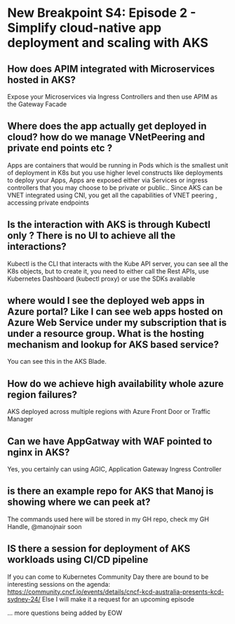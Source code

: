 # New Breakpoint S4: Episode 2 - Simplify cloud-native app deployment and scaling with AKS

## How does APIM integrated with Microservices hosted in AKS?
Expose your Microservices via Ingress Controllers and then use APIM as the Gateway Facade

## Where does the app actually get deployed in cloud? how do we manage VNetPeering and private end points etc ?
Apps are containers that would be running in Pods which is the smallest unit of deployment in K8s but you use higher level constructs like deployments to deploy your Apps, Apps are exposed either via Services or ingress controllers that you may choose to be private or public.. Since AKS can be VNET integrated using CNI, you get all the capabilities of VNET peering , accessing private endpoints

## Is the interaction with AKS is through Kubectl only ? There is no UI to achieve all the interactions?
Kubectl is the CLI that interacts with the Kube API server, you can see all the K8s objects, but to create it, you need to either call the Rest APIs, use Kubernetes Dashboard (kubectl proxy) or use the SDKs available

## where would I see the deployed web apps in Azure portal? Like I can see web apps hosted on Azure Web Service under my subscription that is under a resource group. What is the hosting mechanism and lookup for AKS based service?
You can see this in the AKS Blade.

## How do we achieve high availability whole azure region failures?
AKS deployed across multiple regions with Azure Front Door or Traffic Manager

## Can we have AppGatway with WAF pointed to nginx in AKS?
Yes, you certainly can using AGIC, Application Gateway Ingress Controller

## is there an example repo for AKS that Manoj is showing where we can peek at?
The commands used here will be stored in my GH repo, check my GH Handle, @manojnair soon

## IS there a session for deployment of AKS workloads using CI/CD pipeline
If you can come to Kubernetes Community Day there are bound to be interesting sessions on the agenda: https://community.cncf.io/events/details/cncf-kcd-australia-presents-kcd-sydney-24/  Else I will make it a request for an upcoming episode


... more questions being added by EOW


